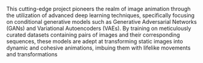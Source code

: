 This cutting-edge project pioneers the realm of image animation through the utilization of 
advanced deep learning techniques, specifically focusing on conditional generative models such 
as Generative Adversarial Networks (GANs) and Variational Autoencoders (VAEs). By training 
on meticulously curated datasets containing pairs of images and their corresponding sequences, 
these models are adept at transforming static images into dynamic and cohesive animations, 
imbuing them with lifelike movements and transformations
